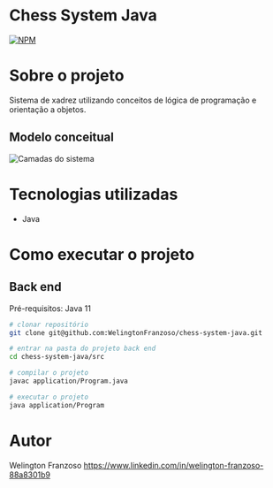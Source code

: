 # Chess System Java
[![NPM](https://img.shields.io/npm/l/react)](https://github.com/WelingtonFranzoso/franzoso-agregador-de-investimentos/blob/main/LICENSE) 

# Sobre o projeto
Sistema de xadrez utilizando conceitos de lógica de programação e orientação a objetos.

## Modelo conceitual
![Camadas do sistema](https://github.com/acenelio/chess-system-design/blob/master/chess-system-design.png?raw=true)

# Tecnologias utilizadas
- Java

# Como executar o projeto

## Back end
Pré-requisitos: 
Java 11


```bash
# clonar repositório
git clone git@github.com:WelingtonFranzoso/chess-system-java.git

# entrar na pasta do projeto back end
cd chess-system-java/src

# compilar o projeto
javac application/Program.java

# executar o projeto
java application/Program
```

# Autor

Welington Franzoso
https://www.linkedin.com/in/welington-franzoso-88a8301b9
